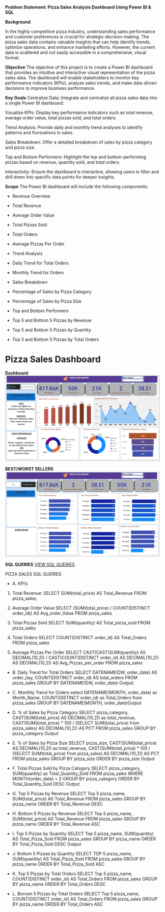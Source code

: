 **Problem Statement: Pizza Sales Analysis Dashboard Using Power BI & SQL**

**Background**

In the highly competitive pizza industry, understanding sales performance and customer preferences is crucial for strategic decision-making. The pizza sales data contains valuable insights that can help identify trends, optimize operations, and enhance marketing efforts. However, the current data is scattered and not easily accessible in a comprehensive, visual format.

**Objective**
The objective of this project is to create a Power BI dashboard that provides an intuitive and interactive visual representation of the pizza sales data. The dashboard will enable stakeholders to monitor key performance indicators (KPIs), analyze sales trends, and make data-driven decisions to improve business performance.

**Key Goals**
Centralize Data: Integrate and centralize all pizza sales data into a single Power BI dashboard.

Visualize KPIs: Display key performance indicators such as total revenue, average order value, total pizzas sold, and total orders.

Trend Analysis: Provide daily and monthly trend analyses to identify patterns and fluctuations in sales.

Sales Breakdown: Offer a detailed breakdown of sales by pizza category and pizza size.

Top and Bottom Performers: Highlight the top and bottom-performing pizzas based on revenue, quantity sold, and total orders.

Interactivity: Ensure the dashboard is interactive, allowing users to filter and drill down into specific data points for deeper insights.

**Scope**
The Power BI dashboard will include the following components:

* Revenue Overview

* Total Revenue

* Average Order Value

* Total Pizzas Sold

* Total Orders

* Average Pizzas Per Order

* Trend Analysis

* Daily Trend for Total Orders

* Monthly Trend for Orders

* Sales Breakdown

* Percentage of Sales by Pizza Category

* Percentage of Sales by Pizza Size

* Top and Bottom Performers

* Top 5 and Bottom 5 Pizzas by Revenue

* Top 5 and Bottom 5 Pizzas by Quantity

* Top 5 and Bottom 5 Pizzas by Total Orders


# Pizza Sales Dashboard


**Dashboard**
![Dashboard Image](https://github.com/lalit286/DATA-ANALYST-PORTFOLIO/blob/main/Power%20BI%20%7C%20SQL%2C%20Python/Pizza_Sales_Report_Dashboard.png)

**BEST/WORST SELLERS**
![Dashboard Image](https://github.com/lalit286/DATA-ANALYST-PORTFOLIO/blob/main/Power%20BI%20%7C%20SQL%2C%20Python/Pizza_Sales_Report_Dashboard2.png)


 **SQL QUERIES**
[VIEW SQL QUERIES](URL)

PIZZA SALES SQL QUERIES
* A. KPI’s
1. Total Revenue:
SELECT SUM(total_price) AS Total_Revenue FROM pizza_sales;
 
2. Average Order Value
SELECT (SUM(total_price) / COUNT(DISTINCT order_id)) AS Avg_order_Value FROM pizza_sales
 
3. Total Pizzas Sold
SELECT SUM(quantity) AS Total_pizza_sold FROM pizza_sales
 
4. Total Orders
SELECT COUNT(DISTINCT order_id) AS Total_Orders FROM pizza_sales
 
5. Average Pizzas Per Order
SELECT CAST(CAST(SUM(quantity) AS DECIMAL(10,2)) / 
CAST(COUNT(DISTINCT order_id) AS DECIMAL(10,2)) AS DECIMAL(10,2))
AS Avg_Pizzas_per_order
FROM pizza_sales
 
* B. Daily Trend for Total Orders
SELECT DATENAME(DW, order_date) AS order_day, COUNT(DISTINCT order_id) AS total_orders 
FROM pizza_sales
GROUP BY DATENAME(DW, order_date)
Output:
 
* C. Monthly Trend for Orders
select DATENAME(MONTH, order_date) as Month_Name, COUNT(DISTINCT order_id) as Total_Orders
from pizza_sales
GROUP BY DATENAME(MONTH, order_date)Output
 


* D. % of Sales by Pizza Category
SELECT pizza_category, CAST(SUM(total_price) AS DECIMAL(10,2)) as total_revenue,
CAST(SUM(total_price) * 100 / (SELECT SUM(total_price) from pizza_sales) AS DECIMAL(10,2)) AS PCT
FROM pizza_sales
GROUP BY pizza_category
Output
 
* E. % of Sales by Pizza Size
SELECT pizza_size, CAST(SUM(total_price) AS DECIMAL(10,2)) as total_revenue,
CAST(SUM(total_price) * 100 / (SELECT SUM(total_price) from pizza_sales) AS DECIMAL(10,2)) AS PCT
FROM pizza_sales
GROUP BY pizza_size
ORDER BY pizza_size
Output
 

* F. Total Pizzas Sold by Pizza Category
SELECT pizza_category, SUM(quantity) as Total_Quantity_Sold
FROM pizza_sales
WHERE MONTH(order_date) = 2
GROUP BY pizza_category
ORDER BY Total_Quantity_Sold DESC
Output
 
* G. Top 5 Pizzas by Revenue
SELECT Top 5 pizza_name, SUM(total_price) AS Total_Revenue
FROM pizza_sales
GROUP BY pizza_name
ORDER BY Total_Revenue DESC
 
* H. Bottom 5 Pizzas by Revenue
SELECT Top 5 pizza_name, SUM(total_price) AS Total_Revenue
FROM pizza_sales
GROUP BY pizza_name
ORDER BY Total_Revenue ASC
 
* I. Top 5 Pizzas by Quantity
SELECT Top 5 pizza_name, SUM(quantity) AS Total_Pizza_Sold
FROM pizza_sales
GROUP BY pizza_name
ORDER BY Total_Pizza_Sold DESC
Output
 
* J. Bottom 5 Pizzas by Quantity
SELECT TOP 5 pizza_name, SUM(quantity) AS Total_Pizza_Sold
FROM pizza_sales
GROUP BY pizza_name
ORDER BY Total_Pizza_Sold ASC

* K. Top 5 Pizzas by Total Orders
SELECT Top 5 pizza_name, COUNT(DISTINCT order_id) AS Total_Orders
FROM pizza_sales
GROUP BY pizza_name
ORDER BY Total_Orders DESC
 
* L. Borrom 5 Pizzas by Total Orders
SELECT Top 5 pizza_name, COUNT(DISTINCT order_id) AS Total_Orders
FROM pizza_sales
GROUP BY pizza_name
ORDER BY Total_Orders ASC
 





